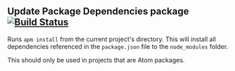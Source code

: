 ## Update Package Dependencies package [![Build Status](https://travis-ci.org/atom/update-package-dependencies.svg?branch=master)](https://travis-ci.org/atom/update-package-dependencies)

Runs `apm install` from the current project's directory. This will install all
dependencies referenced in the `package.json` file to the `node_modules` folder.

This should only be used in projects that are Atom packages.
